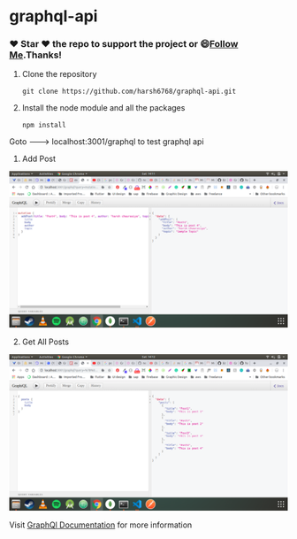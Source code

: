 # graphql-api

### :heart: Star :heart: the repo to support the project or :smile:[Follow Me](https://github.com/harsh6768).Thanks!

1. Clone the repository
   
       git clone https://github.com/harsh6768/graphql-api.git
       
2. Install the node module and all the packages

       npm install
      

Goto ---> localhost:3001/graphql to test graphql api

1. Add Post

<img src="https://github.com/harsh6768/graphql-api/blob/master/Images/Screenshot%20from%202019-10-12%2014-11-15.png" alt=""/>

2. Get All Posts

<img src="https://github.com/harsh6768/graphql-api/blob/master/Images/Screenshot%20from%202019-10-12%2014-12-39.png" alt=""/>


Visit [GraphQl Documentation](https://graphql.org/) for more information
